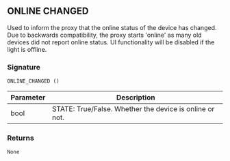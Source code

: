 ## ONLINE CHANGED

Used to inform the proxy that the online status of the device has changed.  Due to backwards compatibility, the proxy starts 'online' as many old devices did not report online status.  UI functionality will be disabled if the light is offline.

### Signature

`ONLINE_CHANGED ()`



| Parameter | Description |
| --- | --- |
| bool | STATE: True/False. Whether the device is online or not. |


### Returns

`None`